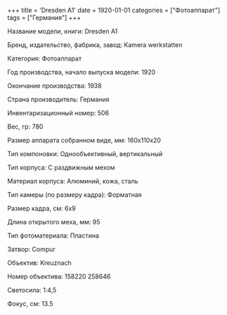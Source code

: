 +++
title = 'Dresden A1'
date = 1920-01-01
categories = ["Фотоаппарат"]
tags = ["Германия"]
+++

Название модели, книги: Dresden A1

Бренд, издательство, фабрика, завод: Kamera werkstatten

Категория: Фотоаппарат

Год производства, начало выпуска модели: 1920

Окончание производства: 1938

Страна производитель: Германия

Инвентаризационный номер: 506

Вес, гр: 780

Размер аппарата  собранном виде, мм: 160х110х20

Тип компоновки: Однообъективный, вертикальный

Тип корпуса: С раздвижным мехом

Материал корпуса: Алюминий, кожа, сталь

Тип камеры (по размеру кадра): Форматная

Размер кадра, см: 6x9

Длина открытого меха, мм: 95

Тип фотоматериала: Пластина

Затвор: Compur

Объектив: Kreuznach

Номер объектива: 158220
258646

Светосила: 1:4,5

Фокус, см: 13.5

